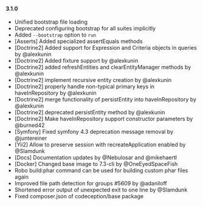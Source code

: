 #### 3.1.0

* Unified bootstrap file loading
* Deprecated configuring bootstrap for all suites implicitly
* Added `--bootstrap` option to `run`
* [Asserts] Added specialized assertEquals methods
* [Doctrine2] Added support for Expression and Criteria objects in queries by @alexkunin
* [Doctrine2] Added fixture support by @alexkunin
* [Doctrine2] added refreshEntities and clearEntityManager methods by @alexkunin
* [Doctrine2] implement recursive entity creation  by @alexkunin
* [Doctrine2] properly handle non-typical primary keys in haveInRepository by @alexkunin
* [Doctrine2] merge functionality of persistEntity into haveInRepository by @alexkunin
* [Doctrine2] deprecated persistEntity method by @alexkunin
* [Doctrine2] Make haveInRepository support constructor parameters by @burned42
* [Symfony] Fixed symfony 4.3 deprecation message removal by @juntereiner
* [Yii2] Allow to preserve session with recreateApplication enabled by @Slamdunk
* [Docs] Documentation updates by @Nebulosar and @mikehaertl
* [Docker] Changed base image to 7.3-cli by @OneEyedSpaceFish
* Robo build:phar command can be used for building custom phar files again
* Improved file path detection for groups #5609 by @adaniloff
* Shortened error output of unexpected exit to one line by @Slamdunk
* Fixed composer.json of codeception/base package
